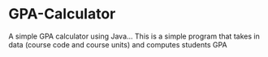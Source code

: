 # GPA-Calculator
A simple GPA calculator using Java...
This is a simple program that takes in data (course code and course units) and computes students GPA
